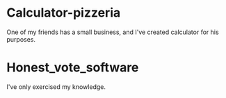 # Calculator-pizzeria
One of my friends has a small business, and I've created calculator for his purposes.
# Honest_vote_software
I've only exercised my knowledge.
